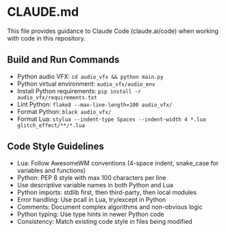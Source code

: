 # CLAUDE.md

This file provides guidance to Claude Code (claude.ai/code) when working with code in this repository.

## Build and Run Commands
- Python audio VFX: `cd audio_vfx && python main.py`
- Python virtual environment: `audio_vfx/audio_env`
- Install Python requirements: `pip install -r audio_vfx/requirements.txt`
- Lint Python: `flake8 --max-line-length=100 audio_vfx/`
- Format Python: `black audio_vfx/`
- Format Lua: `stylua --indent-type Spaces --indent-width 4 *.lua glitch_effect/**/*.lua`

## Code Style Guidelines
- Lua: Follow AwesomeWM conventions (4-space indent, snake_case for variables and functions)
- Python: PEP 8 style with max 100 characters per line
- Use descriptive variable names in both Python and Lua
- Python imports: stdlib first, then third-party, then local modules
- Error handling: Use pcall in Lua, try/except in Python
- Comments: Document complex algorithms and non-obvious logic
- Python typing: Use type hints in newer Python code
- Consistency: Match existing code style in files being modified